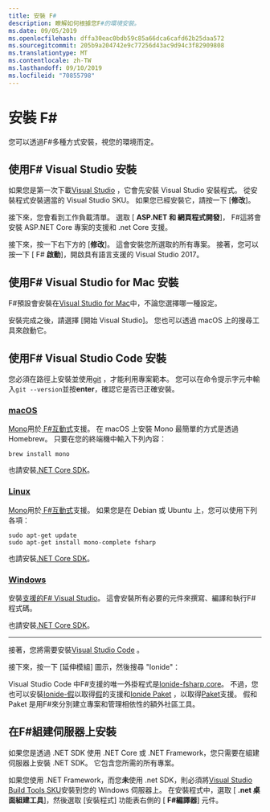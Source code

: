 ```yaml
---
title: 安裝 F#
description: 瞭解如何根據您F#的環境安裝。
ms.date: 09/05/2019
ms.openlocfilehash: dffa30eac0bdb59c85a66dca6cafd62b25daa572
ms.sourcegitcommit: 205b9a204742e9c77256d43ac9d94c3f82909808
ms.translationtype: MT
ms.contentlocale: zh-TW
ms.lasthandoff: 09/10/2019
ms.locfileid: "70855798"
---
```

# <a name="install-f"></a>安裝 F\#

您可以透過F#多種方式安裝，視您的環境而定。

## <a name="install-f-with-visual-studio"></a>使用F# Visual Studio 安裝

如果您是第一次下載[Visual Studio](https://visualstudio.microsoft.com/vs/?utm_medium=microsoft&utm_source=docs.microsoft.com&utm_campaign=inline+link) ，它會先安裝 Visual Studio 安裝程式。 從安裝程式安裝適當的 Visual Studio SKU。 如果您已經安裝它，請按一下 [**修改**]。

接下來，您會看到工作負載清單。 選取 [ **ASP.NET 和 網頁程式開發**]， F#這將會安裝 ASP.NET Core 專案的支援和 .net Core 支援。

接下來，按一下右下方的 [**修改**]。  這會安裝您所選取的所有專案。 接著，您可以按一下 [ F# **啟動**]，開啟具有語言支援的 Visual Studio 2017。

## <a name="install-f-with-visual-studio-for-mac"></a>使用F# Visual Studio for Mac 安裝

F#預設會安裝在[Visual Studio for Mac](https://visualstudio.microsoft.com/vs/mac/?utm_medium=microsoft&utm_source=docs.microsoft.com&utm_campaign=inline+link)中，不論您選擇哪一種設定。

安裝完成之後，請選擇 [開始 Visual Studio]。 您也可以透過 macOS 上的搜尋工具來啟動它。

## <a name="install-f-with-visual-studio-code"></a>使用F# Visual Studio Code 安裝

您必須在路徑上安裝並使用[git](https://git-scm.com/download) ，才能利用專案範本。 您可以在命令提示字元中輸入`git --version`並按**enter**，確認它是否已正確安裝。

### <a name="macostabmacos"></a>[macOS](#tab/macos)

[Mono](https://www.mono-project.com)用於[ F#互動式](../tutorials/fsharp-interactive/index.md)支援。 在 macOS 上安裝 Mono 最簡單的方式是透過 Homebrew。 只要在您的終端機中輸入下列內容：

```console
brew install mono
```

也請安裝[.NET Core SDK](https://dotnet.microsoft.com/download)。

### <a name="linuxtablinux"></a>[Linux](#tab/linux)

[Mono](https://www.mono-project.com)用於[ F#互動式](../tutorials/fsharp-interactive/index.md)支援。 如果您是在 Debian 或 Ubuntu 上，您可以使用下列各項：

```console
sudo apt-get update
sudo apt-get install mono-complete fsharp
```

也請安裝[.NET Core SDK](https://dotnet.microsoft.com/download)。

### <a name="windowstabwindows"></a>[Windows](#tab/windows)

安裝[支援的F# Visual Studio](#install-f-with-visual-studio)。 這會安裝所有必要的元件來撰寫、編譯和執行F#程式碼。

也請安裝[.NET Core SDK](https://dotnet.microsoft.com/download)。

---

接著，您將需要安裝[Visual Studio Code](https://code.visualstudio.com) 。

接下來，按一下 [延伸模組] 圖示，然後搜尋 "Ionide"：

Visual Studio Code 中F#支援的唯一外掛程式是[Ionide-fsharp.core](https://marketplace.visualstudio.com/items?itemName=Ionide.Ionide-fsharp)。 不過，您也可以安裝[Ionide-假](https://marketplace.visualstudio.com/items?itemName=Ionide.Ionide-FAKE)以取得[假](https://fsharp.github.io/FAKE/)的支援和[Ionide Paket](https://marketplace.visualstudio.com/items?itemName=Ionide.Ionide-Paket) ，以取得[Paket](https://fsprojects.github.io/Paket/)支援。 假和 Paket 是用F#來分別建立專案和管理相依性的額外社區工具。

## <a name="install-f-on-a-build-server"></a>在F#組建伺服器上安裝

如果您是透過 .NET SDK 使用 .NET Core 或 .NET Framework，您只需要在組建伺服器上安裝 .NET SDK。 它包含您所需的所有專案。

如果您使用 .NET Framework，而您**未**使用 .net SDK，則必須將[Visual Studio Build Tools SKU](https://visualstudio.microsoft.com/thank-you-downloading-visual-studio/?sku=BuildTools&rel=16)安裝到您的 Windows 伺服器上。 在安裝程式中，選取 [ **.net 桌面組建工具**]，然後選取 [安裝程式] 功能表右側的 [  **F#編譯器**] 元件。
